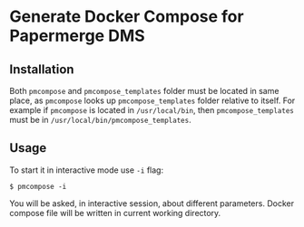 # Generate Docker Compose for Papermerge DMS


## Installation

Both `pmcompose` and `pmcompose_templates` folder must be located
in same place, as `pmcompose` looks up `pmcompose_templates` folder
relative to itself.
For example if `pmcompose` is located in `/usr/local/bin`, then `pmcompose_templates`
must be in `/usr/local/bin/pmcompose_templates`.


## Usage

To start it in interactive mode use `-i` flag:

```
$ pmcompose -i
```

You will be asked, in interactive session, about different parameters.
Docker compose file will be written in current working directory.
